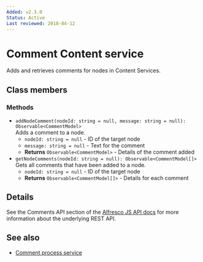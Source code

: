 ```yaml
---
Added: v2.3.0
Status: Active
Last reviewed: 2018-04-12
---
```


# Comment Content service

Adds and retrieves comments for nodes in Content Services.

## Class members

### Methods

-   `addNodeComment(nodeId: string = null, message: string = null): Observable<CommentModel>`<br/>
    Adds a comment to a node.
    -   `nodeId: string = null` -  ID of the target node
    -   `message: string = null` -  Text for the comment
    -   **Returns** `Observable<CommentModel>` - Details of the comment added
-   `getNodeComments(nodeId: string = null): Observable<CommentModel[]>`<br/>
    Gets all comments that have been added to a node.
    -   `nodeId: string = null` -  ID of the target node
    -   **Returns** `Observable<CommentModel[]>` - Details for each comment

## Details

See the Comments API section of the
[Alfresco JS API docs](https://github.com/Alfresco/alfresco-js-api/blob/master/src/alfresco-core-rest-api/docs/CommentsApi.md#addComment)
for more information about the underlying REST API.

## See also

-   [Comment process service](comment-process.service.md)
